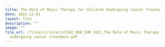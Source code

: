 ```yaml
---
title: The Role of Music Therapy for Children Undergoing Cancer Treatment in Singapore
date: 2021-12-01
layout: file
description: ""
image: ""
file_url: /files/circulars/C502_KKH_SHM 2021_The Role of Music Therapy for children
  undergoing cancer treatment.pdf
---
```

